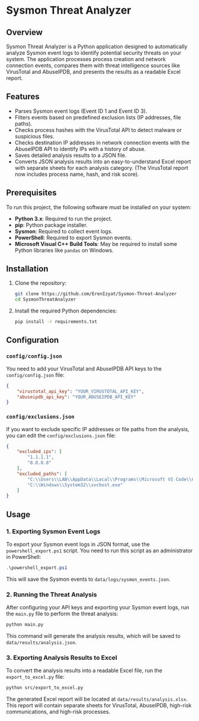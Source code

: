 # Sysmon Threat Analyzer

## Overview

Sysmon Threat Analyzer is a Python application designed to automatically analyze Sysmon event logs to identify potential security threats on your system. The application processes process creation and network connection events, compares them with threat intelligence sources like VirusTotal and AbuseIPDB, and presents the results as a readable Excel report.

## Features

- Parses Sysmon event logs (Event ID 1 and Event ID 3).
- Filters events based on predefined exclusion lists (IP addresses, file paths).
- Checks process hashes with the VirusTotal API to detect malware or suspicious files.
- Checks destination IP addresses in network connection events with the AbuseIPDB API to identify IPs with a history of abuse.
- Saves detailed analysis results to a JSON file.
- Converts JSON analysis results into an easy-to-understand Excel report with separate sheets for each analysis category. (The VirusTotal report now includes process name, hash, and risk score).

## Prerequisites

To run this project, the following software must be installed on your system:

-   **Python 3.x**: Required to run the project.
-   **pip**: Python package installer.
-   **Sysmon**: Required to collect event logs.
-   **PowerShell**: Required to export Sysmon events.
-   **Microsoft Visual C++ Build Tools**: May be required to install some Python libraries like `pandas` on Windows.

## Installation

1.  Clone the repository:
    ```bash
    git clone https://github.com/ErenIzyat/Sysmon-Threat-Analyzer
    cd SysmonThreatAnalyzer
    ```

2.  Install the required Python dependencies:
    ```bash
    pip install -r requirements.txt
    ```

## Configuration

### `config/config.json`

You need to add your VirusTotal and AbuseIPDB API keys to the `config/config.json` file:

```json
{
    "virustotal_api_key": "YOUR_VIRUSTOTAL_API_KEY",
    "abuseipdb_api_key": "YOUR_ABUSEIPDB_API_KEY"
}
```

### `config/exclusions.json`

If you want to exclude specific IP addresses or file paths from the analysis, you can edit the `config/exclusions.json` file:

```json
{
    "excluded_ips": [
        "1.1.1.1",
        "8.8.8.8"
    ],
    "excluded_paths": [
        "C:\\Users\\LAB\\AppData\\Local\\Programs\\Microsoft VS Code\\Code.exe",
        "C:\\Windows\\System32\\svchost.exe"
    ]
}
```

## Usage

### 1. Exporting Sysmon Event Logs

To export your Sysmon event logs in JSON format, use the `powershell_export.ps1` script. You need to run this script as an administrator in PowerShell:

```powershell
.\powershell_export.ps1
```
This will save the Sysmon events to `data/logs/sysmon_events.json`.

### 2. Running the Threat Analysis

After configuring your API keys and exporting your Sysmon event logs, run the `main.py` file to perform the threat analysis:

```bash
python main.py
```
This command will generate the analysis results, which will be saved to `data/results/analysis.json`.

### 3. Exporting Analysis Results to Excel

To convert the analysis results into a readable Excel file, run the `export_to_excel.py` file:

```bash
python src/export_to_excel.py
```
The generated Excel report will be located at `data/results/analysis.xlsx`. This report will contain separate sheets for VirusTotal, AbuseIPDB, high-risk communications, and high-risk processes.
